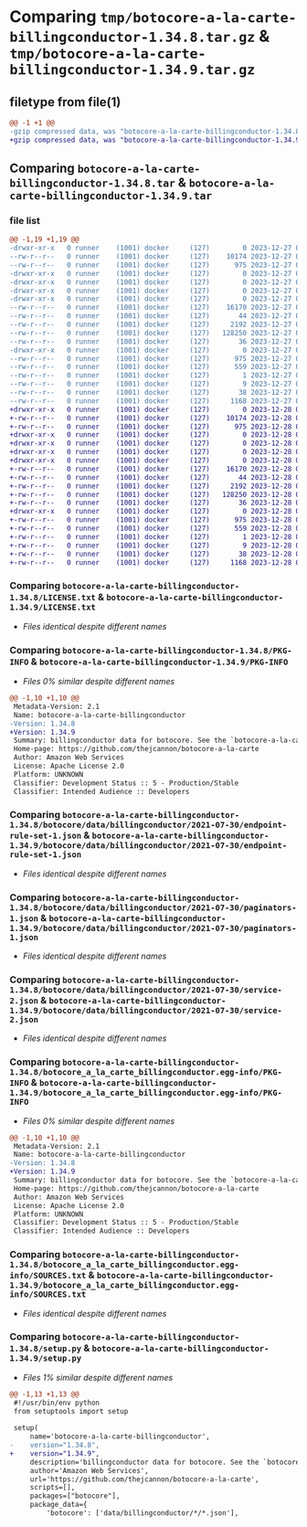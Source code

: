 # Comparing `tmp/botocore-a-la-carte-billingconductor-1.34.8.tar.gz` & `tmp/botocore-a-la-carte-billingconductor-1.34.9.tar.gz`

## filetype from file(1)

```diff
@@ -1 +1 @@
-gzip compressed data, was "botocore-a-la-carte-billingconductor-1.34.8.tar", last modified: Wed Dec 27 01:06:37 2023, max compression
+gzip compressed data, was "botocore-a-la-carte-billingconductor-1.34.9.tar", last modified: Thu Dec 28 01:06:38 2023, max compression
```

## Comparing `botocore-a-la-carte-billingconductor-1.34.8.tar` & `botocore-a-la-carte-billingconductor-1.34.9.tar`

### file list

```diff
@@ -1,19 +1,19 @@
-drwxr-xr-x   0 runner    (1001) docker     (127)        0 2023-12-27 01:06:37.359304 botocore-a-la-carte-billingconductor-1.34.8/
--rw-r--r--   0 runner    (1001) docker     (127)    10174 2023-12-27 01:06:37.000000 botocore-a-la-carte-billingconductor-1.34.8/LICENSE.txt
--rw-r--r--   0 runner    (1001) docker     (127)      975 2023-12-27 01:06:37.359304 botocore-a-la-carte-billingconductor-1.34.8/PKG-INFO
-drwxr-xr-x   0 runner    (1001) docker     (127)        0 2023-12-27 01:06:37.355304 botocore-a-la-carte-billingconductor-1.34.8/botocore/
-drwxr-xr-x   0 runner    (1001) docker     (127)        0 2023-12-27 01:06:37.355304 botocore-a-la-carte-billingconductor-1.34.8/botocore/data/
-drwxr-xr-x   0 runner    (1001) docker     (127)        0 2023-12-27 01:06:37.355304 botocore-a-la-carte-billingconductor-1.34.8/botocore/data/billingconductor/
-drwxr-xr-x   0 runner    (1001) docker     (127)        0 2023-12-27 01:06:37.359304 botocore-a-la-carte-billingconductor-1.34.8/botocore/data/billingconductor/2021-07-30/
--rw-r--r--   0 runner    (1001) docker     (127)    16170 2023-12-27 01:06:28.000000 botocore-a-la-carte-billingconductor-1.34.8/botocore/data/billingconductor/2021-07-30/endpoint-rule-set-1.json
--rw-r--r--   0 runner    (1001) docker     (127)       44 2023-12-27 01:06:28.000000 botocore-a-la-carte-billingconductor-1.34.8/botocore/data/billingconductor/2021-07-30/examples-1.json
--rw-r--r--   0 runner    (1001) docker     (127)     2192 2023-12-27 01:06:28.000000 botocore-a-la-carte-billingconductor-1.34.8/botocore/data/billingconductor/2021-07-30/paginators-1.json
--rw-r--r--   0 runner    (1001) docker     (127)   128250 2023-12-27 01:06:28.000000 botocore-a-la-carte-billingconductor-1.34.8/botocore/data/billingconductor/2021-07-30/service-2.json
--rw-r--r--   0 runner    (1001) docker     (127)       36 2023-12-27 01:06:28.000000 botocore-a-la-carte-billingconductor-1.34.8/botocore/data/billingconductor/2021-07-30/waiters-2.json
-drwxr-xr-x   0 runner    (1001) docker     (127)        0 2023-12-27 01:06:37.359304 botocore-a-la-carte-billingconductor-1.34.8/botocore_a_la_carte_billingconductor.egg-info/
--rw-r--r--   0 runner    (1001) docker     (127)      975 2023-12-27 01:06:37.000000 botocore-a-la-carte-billingconductor-1.34.8/botocore_a_la_carte_billingconductor.egg-info/PKG-INFO
--rw-r--r--   0 runner    (1001) docker     (127)      559 2023-12-27 01:06:37.000000 botocore-a-la-carte-billingconductor-1.34.8/botocore_a_la_carte_billingconductor.egg-info/SOURCES.txt
--rw-r--r--   0 runner    (1001) docker     (127)        1 2023-12-27 01:06:37.000000 botocore-a-la-carte-billingconductor-1.34.8/botocore_a_la_carte_billingconductor.egg-info/dependency_links.txt
--rw-r--r--   0 runner    (1001) docker     (127)        9 2023-12-27 01:06:37.000000 botocore-a-la-carte-billingconductor-1.34.8/botocore_a_la_carte_billingconductor.egg-info/top_level.txt
--rw-r--r--   0 runner    (1001) docker     (127)       38 2023-12-27 01:06:37.359304 botocore-a-la-carte-billingconductor-1.34.8/setup.cfg
--rw-r--r--   0 runner    (1001) docker     (127)     1168 2023-12-27 01:06:37.000000 botocore-a-la-carte-billingconductor-1.34.8/setup.py
+drwxr-xr-x   0 runner    (1001) docker     (127)        0 2023-12-28 01:06:38.822256 botocore-a-la-carte-billingconductor-1.34.9/
+-rw-r--r--   0 runner    (1001) docker     (127)    10174 2023-12-28 01:06:38.000000 botocore-a-la-carte-billingconductor-1.34.9/LICENSE.txt
+-rw-r--r--   0 runner    (1001) docker     (127)      975 2023-12-28 01:06:38.822256 botocore-a-la-carte-billingconductor-1.34.9/PKG-INFO
+drwxr-xr-x   0 runner    (1001) docker     (127)        0 2023-12-28 01:06:38.822256 botocore-a-la-carte-billingconductor-1.34.9/botocore/
+drwxr-xr-x   0 runner    (1001) docker     (127)        0 2023-12-28 01:06:38.822256 botocore-a-la-carte-billingconductor-1.34.9/botocore/data/
+drwxr-xr-x   0 runner    (1001) docker     (127)        0 2023-12-28 01:06:38.822256 botocore-a-la-carte-billingconductor-1.34.9/botocore/data/billingconductor/
+drwxr-xr-x   0 runner    (1001) docker     (127)        0 2023-12-28 01:06:38.822256 botocore-a-la-carte-billingconductor-1.34.9/botocore/data/billingconductor/2021-07-30/
+-rw-r--r--   0 runner    (1001) docker     (127)    16170 2023-12-28 01:06:26.000000 botocore-a-la-carte-billingconductor-1.34.9/botocore/data/billingconductor/2021-07-30/endpoint-rule-set-1.json
+-rw-r--r--   0 runner    (1001) docker     (127)       44 2023-12-28 01:06:26.000000 botocore-a-la-carte-billingconductor-1.34.9/botocore/data/billingconductor/2021-07-30/examples-1.json
+-rw-r--r--   0 runner    (1001) docker     (127)     2192 2023-12-28 01:06:26.000000 botocore-a-la-carte-billingconductor-1.34.9/botocore/data/billingconductor/2021-07-30/paginators-1.json
+-rw-r--r--   0 runner    (1001) docker     (127)   128250 2023-12-28 01:06:26.000000 botocore-a-la-carte-billingconductor-1.34.9/botocore/data/billingconductor/2021-07-30/service-2.json
+-rw-r--r--   0 runner    (1001) docker     (127)       36 2023-12-28 01:06:26.000000 botocore-a-la-carte-billingconductor-1.34.9/botocore/data/billingconductor/2021-07-30/waiters-2.json
+drwxr-xr-x   0 runner    (1001) docker     (127)        0 2023-12-28 01:06:38.822256 botocore-a-la-carte-billingconductor-1.34.9/botocore_a_la_carte_billingconductor.egg-info/
+-rw-r--r--   0 runner    (1001) docker     (127)      975 2023-12-28 01:06:38.000000 botocore-a-la-carte-billingconductor-1.34.9/botocore_a_la_carte_billingconductor.egg-info/PKG-INFO
+-rw-r--r--   0 runner    (1001) docker     (127)      559 2023-12-28 01:06:38.000000 botocore-a-la-carte-billingconductor-1.34.9/botocore_a_la_carte_billingconductor.egg-info/SOURCES.txt
+-rw-r--r--   0 runner    (1001) docker     (127)        1 2023-12-28 01:06:38.000000 botocore-a-la-carte-billingconductor-1.34.9/botocore_a_la_carte_billingconductor.egg-info/dependency_links.txt
+-rw-r--r--   0 runner    (1001) docker     (127)        9 2023-12-28 01:06:38.000000 botocore-a-la-carte-billingconductor-1.34.9/botocore_a_la_carte_billingconductor.egg-info/top_level.txt
+-rw-r--r--   0 runner    (1001) docker     (127)       38 2023-12-28 01:06:38.822256 botocore-a-la-carte-billingconductor-1.34.9/setup.cfg
+-rw-r--r--   0 runner    (1001) docker     (127)     1168 2023-12-28 01:06:38.000000 botocore-a-la-carte-billingconductor-1.34.9/setup.py
```

### Comparing `botocore-a-la-carte-billingconductor-1.34.8/LICENSE.txt` & `botocore-a-la-carte-billingconductor-1.34.9/LICENSE.txt`

 * *Files identical despite different names*

### Comparing `botocore-a-la-carte-billingconductor-1.34.8/PKG-INFO` & `botocore-a-la-carte-billingconductor-1.34.9/PKG-INFO`

 * *Files 0% similar despite different names*

```diff
@@ -1,10 +1,10 @@
 Metadata-Version: 2.1
 Name: botocore-a-la-carte-billingconductor
-Version: 1.34.8
+Version: 1.34.9
 Summary: billingconductor data for botocore. See the `botocore-a-la-carte` package for more info.
 Home-page: https://github.com/thejcannon/botocore-a-la-carte
 Author: Amazon Web Services
 License: Apache License 2.0
 Platform: UNKNOWN
 Classifier: Development Status :: 5 - Production/Stable
 Classifier: Intended Audience :: Developers
```

### Comparing `botocore-a-la-carte-billingconductor-1.34.8/botocore/data/billingconductor/2021-07-30/endpoint-rule-set-1.json` & `botocore-a-la-carte-billingconductor-1.34.9/botocore/data/billingconductor/2021-07-30/endpoint-rule-set-1.json`

 * *Files identical despite different names*

### Comparing `botocore-a-la-carte-billingconductor-1.34.8/botocore/data/billingconductor/2021-07-30/paginators-1.json` & `botocore-a-la-carte-billingconductor-1.34.9/botocore/data/billingconductor/2021-07-30/paginators-1.json`

 * *Files identical despite different names*

### Comparing `botocore-a-la-carte-billingconductor-1.34.8/botocore/data/billingconductor/2021-07-30/service-2.json` & `botocore-a-la-carte-billingconductor-1.34.9/botocore/data/billingconductor/2021-07-30/service-2.json`

 * *Files identical despite different names*

### Comparing `botocore-a-la-carte-billingconductor-1.34.8/botocore_a_la_carte_billingconductor.egg-info/PKG-INFO` & `botocore-a-la-carte-billingconductor-1.34.9/botocore_a_la_carte_billingconductor.egg-info/PKG-INFO`

 * *Files 0% similar despite different names*

```diff
@@ -1,10 +1,10 @@
 Metadata-Version: 2.1
 Name: botocore-a-la-carte-billingconductor
-Version: 1.34.8
+Version: 1.34.9
 Summary: billingconductor data for botocore. See the `botocore-a-la-carte` package for more info.
 Home-page: https://github.com/thejcannon/botocore-a-la-carte
 Author: Amazon Web Services
 License: Apache License 2.0
 Platform: UNKNOWN
 Classifier: Development Status :: 5 - Production/Stable
 Classifier: Intended Audience :: Developers
```

### Comparing `botocore-a-la-carte-billingconductor-1.34.8/botocore_a_la_carte_billingconductor.egg-info/SOURCES.txt` & `botocore-a-la-carte-billingconductor-1.34.9/botocore_a_la_carte_billingconductor.egg-info/SOURCES.txt`

 * *Files identical despite different names*

### Comparing `botocore-a-la-carte-billingconductor-1.34.8/setup.py` & `botocore-a-la-carte-billingconductor-1.34.9/setup.py`

 * *Files 1% similar despite different names*

```diff
@@ -1,13 +1,13 @@
 #!/usr/bin/env python
 from setuptools import setup
 
 setup(
     name='botocore-a-la-carte-billingconductor',
-    version="1.34.8",
+    version="1.34.9",
     description='billingconductor data for botocore. See the `botocore-a-la-carte` package for more info.',
     author='Amazon Web Services',
     url='https://github.com/thejcannon/botocore-a-la-carte',
     scripts=[],
     packages=["botocore"],
     package_data={
         'botocore': ['data/billingconductor/*/*.json'],
```

